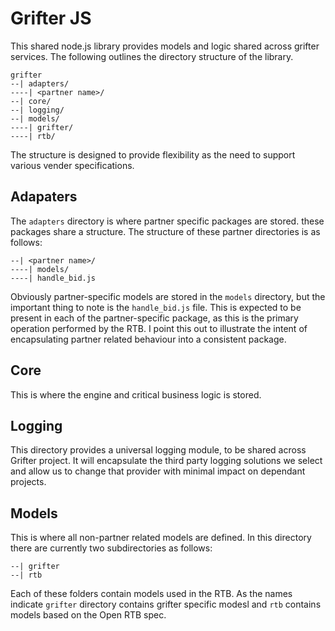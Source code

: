 # Grifter JS
This shared node.js library provides models and logic shared across grifter services. 
The following outlines the directory structure of the library.

```
grifter
--| adapters/
----| <partner name>/
--| core/
--| logging/
--| models/
----| grifter/
----| rtb/

```

The structure is designed to provide flexibility as the need to support various vender specifications.

## Adapaters
The ```adapters``` directory is where partner specific packages are stored. these packages share a structure. The structure of these partner directories is as follows:

```
--| <partner name>/
----| models/
----| handle_bid.js
```

Obviously partner-specific models are stored in the ```models``` directory, but the important thing to note is the ```handle_bid.js``` file. This is expected to be present in each of the partner-specific package, as this is the primary operation performed by the RTB. I point this out to illustrate the intent of encapsulating partner related behaviour into a consistent package.

## Core
This is where the engine and critical business logic is stored. 

## Logging
This directory provides a universal logging module, to be shared across Grifter project. It will encapsulate the third party logging solutions we select and allow us to change that provider with minimal impact on dependant projects.

## Models
This is where all non-partner related models are defined. In this directory there are currently two subdirectories as follows:

```
--| grifter
--| rtb
```

Each of these folders contain models used in the RTB. As the names indicate ```grifter``` directory contains grifter specific modesl and ```rtb``` contains models based on the Open RTB spec.